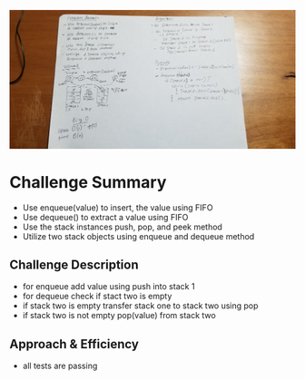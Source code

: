 ![pseudoqueue](../assets/PseudoQueue.jpg)

# Challenge Summary
* Use enqueue(value) to insert, the value using FIFO
* Use dequeue() to extract a value using FIFO
* Use the stack instances push, pop, and peek method
* Utilize two stack objects using enqueue and dequeue method


## Challenge Description
* for enqueue add value using push into stack 1
* for dequeue check if stact two is empty
* if stack two is empty transfer stack one to stack two using pop
* if stack two is not empty pop(value) from stack two  

## Approach & Efficiency
* all tests are passing